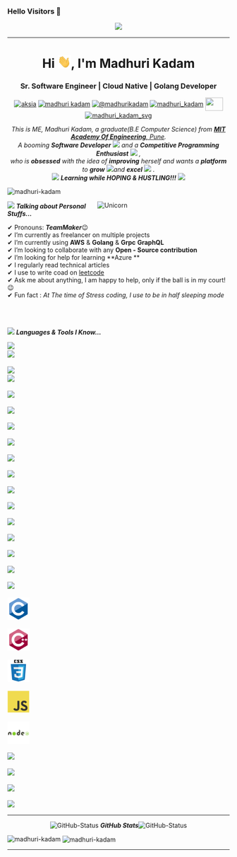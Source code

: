 ### Hello Visitors 👋
<p align="center">
  <img src="https://github.com/thompsonemerson/thompsonemerson/raw/master/cover-thompson.png" height="200"/>
</p>
<hr>
<h1 align="center">Hi <img src="https://raw.githubusercontent.com/ABSphreak/ABSphreak/master/gifs/Hi.gif" width="30px">, I'm Madhuri Kadam</h1>
<h3 align="center">Sr. Software Engineer | Cloud Native | Golang Developer </h3>
<p align="center">
<a href="https://www.linkedin.com/in/madhuri-kadam-53aa3792" target="blank"><img align="center" src="https://cdn.jsdelivr.net/npm/simple-icons@3.0.1/icons/linkedin.svg" alt="aksia" height="30" width="40" /></a>
<a href="https://www.facebook.com/madhuri.kadam.7946/" target="blank"><img align="center" src="https://cdn.jsdelivr.net/npm/simple-icons@3.0.1/icons/facebook.svg" alt="madhuri kadam" height="30" width="40" /></a>
<a href="https://www.hackerrank.com/madhurikadam" target="blank"><img align="center" src="https://cdn.jsdelivr.net/npm/simple-icons@3.0.1/icons/hackerrank.svg" alt="@madhurikadam" height="30" width="40" /></a>
<a href="https://leetcode.com/madhuri3/" target="blank"><img align="center" src="https://cdn.jsdelivr.net/npm/simple-icons@3.0.1/icons/leetcode.svg" alt="madhuri_kadam" height="30" width="40" /></a>
 <a href = "mailto: madhurikadam300@gmail.com"><img align="center" src="https://simpleicons.org/icons/gmail.svg" height="30" width="40" /></a>
  <a href="https://stackoverflow.com/story/madhurikadam" target="blank"><img align="center" src="https://cdn.jsdelivr.net/npm/simple-icons@3.0.1/icons/stackoverflow.svg" alt="madhuri_kadam_svg" height="30" width="40" /></a>  
</p>
</p>

<p align="center">
  <em>
    This is ME, Madhuri Kadam, a graduate(B.E Computer Science) from <a href="https://www.acetamritsar.ac.in/"> <b>MIT Academy Of Engineering</b>, Pune</a>. <br>
    A booming <b>Software Developer</b> <img src="https://github.com/TheDudeThatCode/TheDudeThatCode/blob/master/Assets/Developer.gif" width="30px"> and a <b>Competitive Programming Enthusiast</b>&nbsp;<img src="https://github.com/TheDudeThatCode/TheDudeThatCode/blob/master/Assets/Designer.gif" width="36px">&nbsp,<br>who is <b>obsessed</b>
    with the idea of <b>improving</b> herself and wants a <b>platform</b> to 
    <b>grow</b> <img src="https://github.com/TheDudeThatCode/TheDudeThatCode/blob/master/Assets/Rocket.gif" width="18px">and 
    <b>excel</b> <img src="https://github.com/TheDudeThatCode/TheDudeThatCode/blob/master/Assets/Medal.gif" width="20px">&nbsp.
  </em> 
  <br>
  <img src="https://media.giphy.com/media/VgCDAzcKvsR6OM0uWg/giphy.gif" width="50" /> <b><i>Learning while HOPING & HUSTLING!!!</i></b> <img src="https://media.giphy.com/media/7j2hfyeVcDtf2/giphy.gif" width="50" />
</p>

<p align="left"> <img src="https://komarev.com/ghpvc/?username=madhurikadam&label=Profile%20views&color=0e75b6&style=flat" alt="madhuri-kadam" /> </p>
<img align="right" width=300px alt="Unicorn" src="https://media.giphy.com/media/3ohs4BSacFKI7A717y/giphy.gif" />


<img src="https://media.giphy.com/media/ObNTw8Uzwy6KQ/giphy.gif" width="30px">&nbsp;***Talking about Personal Stuffs...***

✔ Pronouns: ***TeamMaker***😉 <br>
✔ I’m currently as freelancer on multiple projects <br>
✔ I’m currently using **AWS** & **Golang**  & **Grpc** **GraphQL** <br>
✔ I’m looking to collaborate with any **Open - Source contribution**<br>
✔ I’m looking for help for learning **Azure **<br>
✔ I regularly read technical articles <br>
✔ I use to write coad on [leetcode](https://leetcode.com/madhuri3/) <br>
✔ Ask me about anything, I am happy to help, only if the ball is in my court!😉<br>
✔ Fun fact : *At The time of Stress coding, I use to be in half sleeping mode*<br><br><br><br>


<img src="https://media.giphy.com/media/ObNTw8Uzwy6KQ/giphy.gif" width="30px">&nbsp;***Languages & Tools I Know...***
<p align="left">
  
  
  <code><img height="50" src="https://github.com/uannabi/-/blob/master/resource/python-icon.svg"></code>
  <code> <img height="50" src="https://blog.golang.org/go-brand/Go-Logo/SVG/Go-Logo_Aqua.svg"> </code>
     <code> <img height="50" src="https://github.com/get-icon/geticon/blob/master/logos/java.svg"> </code>
  <code><img height="50" src="https://github.com/uannabi/-/blob/master/resource/dj.svg"> </code>
  <code> <img height="50" src="https://github.com/uannabi/-/blob/master/resource/docker-ar21.svg"> </code>
        <code> <img height="50" src="https://github.com/get-icon/geticon/blob/master/logos/kubernetes.svg"> </code>
     <code> <img height="50" src="https://github.com/uannabi/-/blob/master/resource/amazon_aws-ar21.svg"> </code>
           <code> <img height="50" src="https://github.com/get-icon/geticon/blob/master/logos/azure.svg"> </code>
        <code> <img height="50" src="https://github.com/uannabi/-/blob/master/resource/google_cloud-ar21.svg"> </code>
  <code> <img height="50" src="https://github.com/uannabi/-/blob/master/resource/git.svg"> </code>
     <code> <img height="50" src="https://github.com/get-icon/geticon/blob/master/logos/bitbucket.svg"> </code>
  <code> <img height="50" src="https://github.com/uannabi/-/blob/master/resource/linux-ar21.svg"> </code>
  <code> <img height="50" src="https://github.com/uannabi/-/blob/master/resource/other/apache_hadoop-ar21.svg"> </code>
  <code> <img height="50" src="https://github.com/uannabi/-/blob/master/resource/other/mongodb-ar21.svg"> </code>
  <code> <img height="50" src="https://github.com/uannabi/-/blob/master/resource/other/sqlite-ar21.svg"> </code>
  <code> <img height="50" src="https://github.com/uannabi/-/blob/master/resource/other/mysql-ar21.svg"> </code>
  <code> <img height="50" src="https://github.com/uannabi/-/blob/master/resource/other/postgresql-ar21.svg"> </code>
  <code> <img height="50" src="https://raw.githubusercontent.com/devicons/devicon/master/icons/c/c-original.svg"> </code>
  <code> <img height="50" src="https://raw.githubusercontent.com/devicons/devicon/master/icons/cplusplus/cplusplus-original.svg"> </code>
  <code> <img height="50" src="https://raw.githubusercontent.com/devicons/devicon/master/icons/css3/css3-original-wordmark.svg"> </code>
  <code> <img height="50" src="https://raw.githubusercontent.com/devicons/devicon/master/icons/javascript/javascript-original.svg"> </code>
  <code> <img height="50" src="https://raw.githubusercontent.com/devicons/devicon/master/icons/nodejs/nodejs-original-wordmark.svg"> </code>
   <code> <img height="50" src="https://github.com/uannabi/-/blob/master/resource/firebase.svg"> </code>
   <code> <img height="50" src="https://github.com/uannabi/-/blob/master/resource/jenkins.svg"> </code>
   <code> <img height="50" src="https://github.com/get-icon/geticon/blob/master/logos/circleci.svg"> </code>
    <code> <img height="50" src="https://github.com/uannabi/-/blob/master/resource/other/redis-ar21.svg"> </code>
    
  <hr>
  
<p align="center">
<img src="https://media.giphy.com/media/8UHRm5oY4k4FDxq5QG/giphy.gif" width="30px" alt="GitHub-Status"/>&nbsp;<i><b>GitHub Stats</b></i><img src="https://media.giphy.com/media/8UHRm5oY4k4FDxq5QG/giphy.gif" width="30px" alt="GitHub-Status"/></p>
<p><img align="left" src="https://github-readme-stats.vercel.app/api/top-langs?username=madhurikadam&show_icons=true&locale=en&layout=compact" alt="madhuri-kadam" /></p>

<p>&nbsp;<img align="center" src="https://github-readme-stats.vercel.app/api?username=madhurikadam&show_icons=true&locale=en" alt="madhuri-kadam" width="410" /></p>

<hr>
